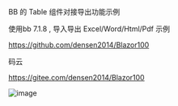 BB 的 Table 组件对接导出功能示例

使用bb 7.1.8 , 导入导出 Excel/Word/Html/Pdf 示例

https://github.com/densen2014/Blazor100

码云 

https://gitee.com/densen2014/Blazor100

 
![image](https://user-images.githubusercontent.com/8428709/209818033-e6a81ea6-c99b-462d-b09a-e585ef441345.png)
